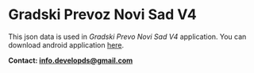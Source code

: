 # Gradski Prevoz Novi Sad V4

This json data is used in *Gradski Prevo Novi Sad V4* application.
You can download android application [here](https://play.google.com/store/apps/details?id=com.gradskiprevoznovisad).

**Contact: info.developds@gmail.com**